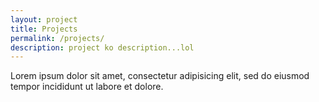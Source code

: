 ```yaml
---
layout: project
title: Projects
permalink: /projects/
description: project ko description...lol
---
```


Lorem ipsum dolor sit amet, consectetur adipisicing elit, sed do eiusmod tempor incididunt ut labore et dolore.
